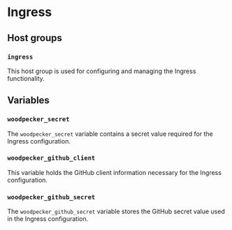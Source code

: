# Ingress

## Host groups

### `ingress`

This host group is used for configuring and managing the Ingress functionality.

## Variables

### `woodpecker_secret`

The `woodpecker_secret` variable contains a secret value required for the Ingress configuration.

### `woodpecker_github_client`

This variable holds the GitHub client information necessary for the Ingress configuration.

### `woodpecker_github_secret`

The `woodpecker_github_secret` variable stores the GitHub secret value used in the Ingress configuration.
